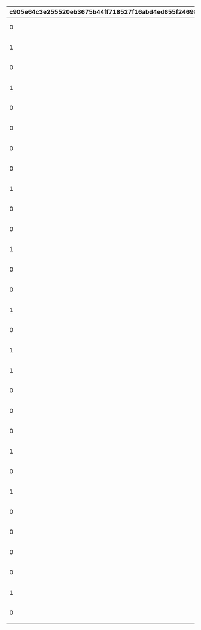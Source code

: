|c905e64c3e255520eb3675b44ff718527f16abd4ed655f246989f3b6df35acce|7f73d54ebcc5e0bc7223d538a2517edd8248f196ba1d20d0e3489a6041c37639|81057426c19f9075b639afac9781b1deb8f37dff12d4f58f1abeecc91aafaebb|1fea76ee0a0a202db185bbf73ae5d6cdd0e87ac15ffddbfc0cb61ede506b740d|88f8e180617b194fd6fae22b3e8c42510b14719ff7f2f6a8cd379cc68fabd9f0|8934cdf1b757fcc3b84401a3c69a47e0865c1a0b1350d6c4b65f67f202c79a5d|201e40c31535aaa477e584c2b7b18824d5e1ccc69dc7fa35539abe31f54e35aa|d55ca36a8de02c8ecece9214d1bc6a832149dcafe48a4d9c6359c38ee988ce61|a4c4e137c82df7fc62f1c40175aebc83efa5df952d0ac785cb9764f2aaa30622|46825a2922f87bd4f13c4bebac83219a38d461075eb73bc5cf63cd197ef63265|dd1662ab72077e355305119ec6400e19f61faf0ec2efe3a5fe1a0b0cb6f37b81|3934414fa42ca031b5b2f9a6790a53e0fcb232e37e81e0ff1028c8f6136b4219|6504b6f0fe56f817abe63cc35a154b7cda7f64beeed98b7abf16f2f115c13d40|aafc6352727242fa029e6a79930e31631998c078b3e0e550ccd9ccc5ae93aeb1|
| --- | --- | --- | --- | --- | --- | --- | --- | --- | --- | --- | --- | --- | --- |
|0|1|1|101|1|105|110|0|仲間と夏を楽しむ、夏海の魔法士。自分を変えたいという固い決意で、障害物を無効化して走り続ける。|1.5|122601|1|0.029|160|
|1|2|2|102|0|111|105|0|太陽よりも輝く、夏海の元気娘。　持ち前の身体能力で、どんなコースも柔軟に対応し、駆け抜ける。|2.5|122401|3|0.014|120|
|0|3|3|103|0|105|110|1|波打ち際に煌めく、夏海の剣士。　日々の鍛錬で鍛えた脚で、長い距離も速度を落とさず走り切る。|2.5|122501|2|0.017|350|
|1|4|4|104|0|105|110|0|海の幸に目がない、渚のお姫様。　『王家の装備』の力を解放し、障害物をものともせず前へと進む。|1.5|107501|3|0.016|130|
|0|5|5|105|1|105|110|0|海でも主さまをお世話する、白浜の巫女。精霊の力で自身を加速させ、誰よりも速くゴールを目指す。|2.5|107601|1|0.014|160|
|0|6|6|106|0|103|120|1|水着姿を恥じらう、ツンデレ猫娘。お得意の魔法で、対戦相手の走りを妨害し、レースを有利に進める。|3.5|107801|2|0.029|255|
|0|7|7|107|1|103|120|0|優雅に浜を駆ける、真夏のマホ姫。しゃなりしゃなりと、雅な身のこなしで障害物を跳び越えていく。|3.5|110601|1|0.013|160|
|0|8|8|108|0|103|110|1|浜の平和を守る、真夏の狼娘。　　獣人の強靭なスタミナで、レース　後半にスパートをかける。|2.5|110401|2|0.014|350|
|1|9|9|109|0|100|105|0|浜に力強く舞う、真夏の南国娘。　レースの喧噪の中でも精神を乱さず後半に大きな捲りを見せる。|1.5|110501|3|0.012|130|
|0|10|10|110|1|103|105|0|浜の事件を嗅ぎ付けた、真夏の　　名探偵。高い推理力と魔法で、的確に対戦相手の走りを乱す。|2.5|115701|1|0.014|200|
|0|11|11|111|0|103|105|1|再び鎧を脱いだ、灼熱の騎士団長。実戦で培った判断力で、瞬時にバリアを展開し、障害物を無力化する。|2.5|113601|2|0.071|350|
|1|12|12|112|0|103|120|0|水が苦手な、海辺の気まぐれ猫娘。浜に現れた美少女義賊は、対戦相手のスピードを奪いとる。|1.5|107901|3|0.014|130|
|0|13|13|113|1|105|110|0|バカンスも効率第一な、海の傭兵。レースでも最高効率を求め、どんな状況でも隙のない走りを見せる。|1.5|108001|2|0.022|200|
|0|14|14|114|1|108|110|0|真夏の太陽が良く似合う、海辺の　サレンママ。多才で器用、どんな　障害物もエレガントに越えていく。|2.5|110301|1|0.031|160|
|1|15|15|115|0|105|110|0|海に嵐を呼ぶ夏のドジっ娘メイド。日頃から災難に慣れており、多少　のトラブルには動じたりしない。|0.5|107701|1|0.036|130|
|0|16|16|116|0|95|110|1|粋な夏を愉しむ、若夏の姉御。　　流麗な身体捌きで、始・継・終と、UBを重ねるごとに、加速する。|3.5|113101|2|0.048|350|
|1|17|17|117|0|105|105|0|夏のトキメキに触れた、オタク魔法少女。多彩な魔法を操り、少しずつ他の走者の速度を落とし続ける。|1.5|113301|3|0.043|130|
|1|18|18|118|0|95|105|0|海獄に降臨せし、真夏の冥姫。　　レース後半に魔力を全解放し、　　蒼き疾風と成りて浜を駆け抜ける。|1.5|113201|2|0.018|130|
|0|19|19|119|1|108|110|0|夏の夕を火花で彩る、渚の壊し屋。『壊し屋』の異名と過激な愛情は、対戦相手にプレッシャーを与える。|2.5|117001|2|0.021|160|
|0|20|20|120|0|105|110|1|青春に生きる者を導く、夏の先生。夢へと邁進する聖母の加護が、その身をあらゆる困難から守る。|2.5|113501|1|0.036|255|
|0|21|21|121|0|105|105|1|笑顔の応援が眩しい、夏の超能力　ガール。超能力を駆使して、どんな障害物もひとっ飛びで乗り越える。|2.5|113401|3|0.02|350|
|1|22|22|122|0|105|110|0|海辺で大人の魅力を放つ、夏の　　セクシー先生。その魅力に囚われた対戦相手は、走りを乱してしまう。|2.5|110101|1|0.018|130|
|0|23|23|123|1|111|105|0|水着も絶対外さない、夏のカリスマモデル。走りのバイブスは超テンアゲで、スピードはおにやば。|3.5|110001|3|0.03|160|
|1|24|24|124|0|103|110|0|南の島も盛り上げる、真夏のアイドル。悪天候でも笑顔を絶やさず後半もリズムを上げて走り切る。|1.5|117201|1|0.027|130|
|0|25|25|125|1|108|105|0|海原に美声を響かす、渚の歌姫。　守護の賛歌と精霊の加護により、　障害物から身を守る。|3.5|117301|2|0.02|160|
|0|26|26|126|0|105|110|1|夏でも天邪鬼な、夕凪のテーラー。張り巡らされた魔法の糸で、他の走者の自由を奪う。|2.5|117401|3|0.04|350|
|0|27|27|127|0|105|110|1|向日葵が良く似合う、海辺の　　　お姉ちゃん。秘密結社の一員で、　抜群の身体能力が一番の武器。|3.5|117101|1|0.009|350|
|0|28|28|128|0|105|120|1|渚でおっとり、夏色うさぎっこ。　うさぎさんパワー全開で、ぴょん　ぴょんとコースを跳ね回る。|3.5|122901|1|0.022|255|
|1|29|29|129|0|105|110|0|無邪気さ弾ける、夏色いたずら娘。砂浜でも、いたずらの準備は万端！レースに大波乱が巻き起こる！？|2.5|122801|3|0.028|130|
|0|30|30|130|1|108|105|0|海でも真面目な、夏色優等生。　　高めた魔力を解き放ち、一瞬の内に他の走者を置き去りにする。|3.5|122701|2|0.023|130|